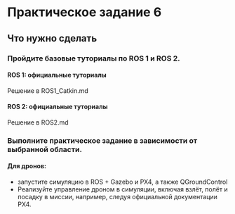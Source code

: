 # Практическое задание 6  
## Что нужно сделать
### Пройдите базовые туториалы по ROS 1 и ROS 2.
#### ROS 1: официальные туториалы
Решение в ROS1_Catkin.md
#### ROS 2: официальные туториалы
Решение в ROS2.md

### Выполните практическое задание в зависимости от выбранной области.
#### Для дронов:  
* запустите симуляцию в ROS + Gazebo и PX4, а также QGroundControl
* Реализуйте управление дроном в симуляции, включая взлёт, полёт и посадку в миссии, например, следуя официальной документации PX4.
